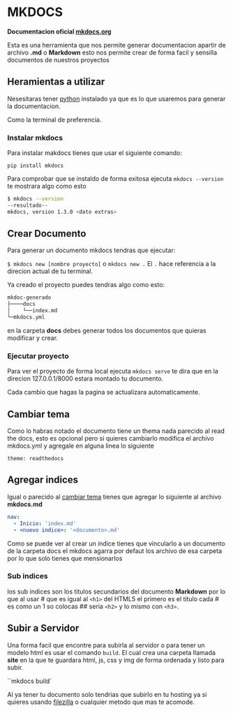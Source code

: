 MKDOCS
=====================   

**Documentacion oficial [mkdocs.org](https://www.mkdocs.org)**


Esta es una herramienta que nos permite generar documentacion apartir de archivo **.md** o **Markdown**
esto nos permite crear de forma facil y sensilla documentos de nuestros proyectos

## Heramientas a utilizar

Nesesitaras tener [python](https://www.python.org/downloads/) instalado ya que es lo que usaremos para generar la documentacion.

Como la terminal de preferencia.
### Instalar mkdocs

Para instalar makdocs tienes que usar el siguiente comando:

``pip install mkdocs``

Para comprobar que se instaldo de forma exitosa ejecuta `mkdocs --version` te mostrara algo como esto

```bash
$ mkdocs --version
--resultado--
mkdocs, version 1.3.0 <dato extras>
```
## Crear Documento
Para generar un documento mkdocs tendras que ejecutar:

`$ mkdocs new [nombre proyecto]` o `mkdocs new .`
El ``.`` hace referencia a la direcion actual de tu terminal.

Ya creado el proyecto puedes tendras algo como esto:
```bash
mkdoc-generado
├────docs
│    └──index.md
└─mkdocs.yml
```

en la carpeta **docs** debes generar todos los documentos que quieras modificar y crear.

### Ejecutar proyecto
Para ver el proyecto de forma local ejecuta `mkdocs serve`
te  dira que en la direcion 127.0.0.1/8000 estara montado tu documento.

Cada cambio que hagas la pagina se actualizara automaticamente.

## Cambiar tema

Como lo habras notado el documento tiene un thema nada parecido al read the docs, esto es opcional pero si quieres cambiarlo modifica el archivo mkdocs.yml
 y agregale en alguna linea lo siguiente

```theme: readthedocs```

## Agregar indices

Igual o parecido al [cambiar tema](#cambiar-tema) tienes que agregar lo siguiente al archivo **mkdocs.md**

```yml
nav:
  - Inicio: 'index.md'
  - <nuevo indice>: '<documento>.md'
```

Como se puede ver al crear un indice tienes que vincularlo a un documento de la carpeta docs
el mkdocs agarra por defaut los archivo de esa carpeta por lo que solo tienes que mensionarlos
### Sub indices
los sub indices son los titulos secundarios del documento **Markdown** por lo que al usar # que es igual al `<h1>` del HTML5 el primero es el titulo cada # es como un 1 so colocas ## seria `<h2>` y lo mismo con `<h3>`.

## Subir a Servidor

Una forma facil que encontre para subirla al servidor o para tener un modelo html es usar el comando `build`. El cual crea una carpeta llamada **site** en la que te guardara html, js, css y img de forma ordenada y listo para subir.

``mkdocs build`

Al ya tener tu documento solo tendrias que subirlo en tu hosting ya si quieres usando [filezilla](https://filezilla-project.org) o cualquier metodo que mas te acomode.
